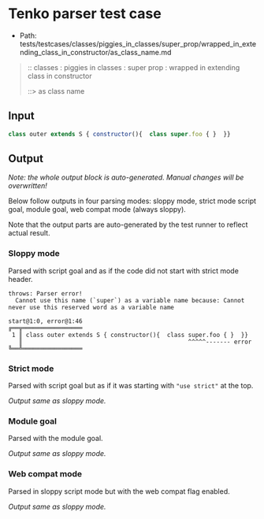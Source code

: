 # Tenko parser test case

- Path: tests/testcases/classes/piggies_in_classes/super_prop/wrapped_in_extending_class_in_constructor/as_class_name.md

> :: classes : piggies in classes : super prop : wrapped in extending class in constructor
>
> ::> as class name

## Input

`````js
class outer extends S { constructor(){  class super.foo { }  }}
`````

## Output

_Note: the whole output block is auto-generated. Manual changes will be overwritten!_

Below follow outputs in four parsing modes: sloppy mode, strict mode script goal, module goal, web compat mode (always sloppy).

Note that the output parts are auto-generated by the test runner to reflect actual result.

### Sloppy mode

Parsed with script goal and as if the code did not start with strict mode header.

`````
throws: Parser error!
  Cannot use this name (`super`) as a variable name because: Cannot never use this reserved word as a variable name

start@1:0, error@1:46
╔══╦═════════════════
 1 ║ class outer extends S { constructor(){  class super.foo { }  }}
   ║                                               ^^^^^------- error
╚══╩═════════════════

`````

### Strict mode

Parsed with script goal but as if it was starting with `"use strict"` at the top.

_Output same as sloppy mode._

### Module goal

Parsed with the module goal.

_Output same as sloppy mode._

### Web compat mode

Parsed in sloppy script mode but with the web compat flag enabled.

_Output same as sloppy mode._

